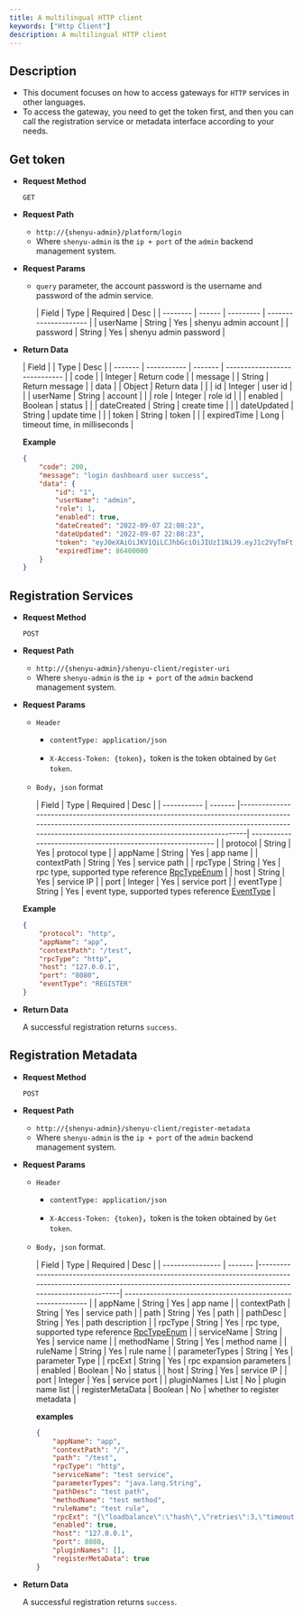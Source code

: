 ```yaml
---
title: A multilingual HTTP client
keywords: ["Http Client"]
description: A multilingual HTTP client
---
```


## Description

* This document focuses on how to access gateways for `HTTP` services in other languages.
* To access the gateway, you need to get the token first, and then you can call the registration service or metadata interface according to your needs.



## Get token

- **Request Method**

  `GET`

- **Request Path**
    - `http://{shenyu-admin}/platform/login`
    - Where `shenyu-admin` is the `ip + port` of the `admin` backend management system.


- **Request Params**

    - `query` parameter, the account password is the username and password of the admin service.

      | Field     | Type   | Required | Desc                  |
            | -------- | ------ | --------- | --------------------- |
      | userName | String | Yes       | shenyu admin account  |
      | password | String | Yes       | shenyu admin password |

- **Return Data**

  | Field    |             | Type    | Desc                          |
          | ------- | ----------- | ------- | ----------------------------- |
  | code    |             | Integer | Return code                   |
  | message |             | String  | Return message                |
  | data    |             | Object  | Return data                   |
  |         | id          | Integer | user id                       |
  |         | userName    | String  | account                       |
  |         | role        | Integer | role id                       |
  |         | enabled     | Boolean | status                        |
  |         | dateCreated | String  | create time                   |
  |         | dateUpdated | String  | update time                   |
  |         | token       | String  | token                         |
  |         | expiredTime | Long    | timeout time, in milliseconds |

  **Example**

    ```json
    {
        "code": 200,
        "message": "login dashboard user success",
        "data": {
            "id": "1",
            "userName": "admin",
            "role": 1,
            "enabled": true,
            "dateCreated": "2022-09-07 22:08:23",
            "dateUpdated": "2022-09-07 22:08:23",
            "token": "eyJ0eXAiOiJKV1QiLCJhbGciOiJIUzI1NiJ9.eyJ1c2VyTmFtZSI6ImFkbWluIiwiZXhwIjoxNjYyNjQ2MzU5fQ.WBXBgCcGsnnC00pRbDOtqCVoAaZr8MKH6WE6kY-NGaI",
            "expiredTime": 86400000
        }
    }
    ```



## Registration Services

- **Request Method**

  `POST`

- **Request Path**
    - `http://{shenyu-admin}/shenyu-client/register-uri`
    - Where `shenyu-admin` is the `ip + port` of the `admin` backend management system.


* **Request Params**

    - `Header`

        - `contentType: application/json`

        - `X-Access-Token: {token}`，token is the token obtained by `Get token`.

    - `Body`，`json` format

      | Field        | Type    | Required | Desc                                                                                                                                                                                                                 |
                            | ----------- | ------- |--------------------------------------------------------------------------------------------------------------------------------------------------------------------------------------------------------------------| ------------------------------------------------------------ |
      | protocol    | String  | Yes       | protocol type                                                                                                                                                                                                      |
      | appName     | String  | Yes       | app name                                                                                                                                                                                                           |
      | contextPath | String  | Yes       | service path                                                                                                                                                                                                       |
      | rpcType     | String  | Yes       | rpc type, supported type reference [RpcTypeEnum](https://github.com/apache/shenyu/blob/v2.4.2/shenyu-common/src/main/java/org/apache/shenyu/common/enums/RpcTypeEnum.java)                                         |
      | host        | String  | Yes       | service IP                                                                                                                                                                                                         |
      | port        | Integer | Yes       | service port                                                                                                                                                                                                       |
      | eventType   | String  | Yes       | event type, supported types reference [EventType](https://github.com/apache/shenyu/blob/v2.4.2/shenyu-register-center/shenyu-register-common/src/main/java/org/apache/shenyu/register/common/enums/EventType.java) |

  **Example**

    ```json
    {
        "protocol": "http",
        "appName": "app",
        "contextPath": "/test",
        "rpcType": "http",
        "host": "127.0.0.1",
        "port": "8080",
        "eventType": "REGISTER"
    }
    ```

- **Return Data**

  A successful registration returns `success`.

## Registration Metadata

- **Request Method**

  `POST`

- **Request Path**

    - `http://{shenyu-admin}/shenyu-client/register-metadata`
    - Where `shenyu-admin` is the `ip + port` of the `admin` backend management system.

- **Request Params**

    - `Header`

        - `contentType: application/json`

        - `X-Access-Token: {token}`，token is the token obtained by `Get token`.

    - `Body`，`json` format.

      | Field             | Type    | Required | Desc                                                                                                                                                                         |
                            | ---------------- | ------- |----------------------------------------------------------------------------------------------------------------------------------------------------------------------------| ------------------------------------------------------------ |
      | appName          | String  | Yes       | app name                                                                                                                                                                   |
      | contextPath      | String  | Yes       | service path                                                                                                                                                               |
      | path             | String  | Yes       | path                                                                                                                                                                       |
      | pathDesc         | String  | Yes       | path description                                                                                                                                                           |
      | rpcType          | String  | Yes       | rpc type, supported type reference [RpcTypeEnum](https://github.com/apache/shenyu/blob/v2.4.2/shenyu-common/src/main/java/org/apache/shenyu/common/enums/RpcTypeEnum.java) |
      | serviceName      | String  | Yes       | service name                                                                                                                                                               |
      | methodName       | String  | Yes       | method name                                                                                                                                                                |
      | ruleName         | String  | Yes       | rule name                                                                                                                                                                  |
      | parameterTypes   | String  | Yes       | parameter Type                                                                                                                                                             |
      | rpcExt           | String  | Yes       | rpc expansion parameters                                                                                                                                                   |
      | enabled          | Boolean | No        | status                                                                                                                                                                     |
      | host             | String  | Yes       | service IP                                                                                                                                                                 |
      | port             | Integer | Yes       | service port                                                                                                                                                               |
      | pluginNames      | List    | No        | plugin name list                                                                                                                                                           |
      | registerMetaData | Boolean | No        | whether to register metadata                                                                                                                                               |

      **examples**

      ```json
      {
          "appName": "app",
          "contextPath": "/",
          "path": "/test",
          "rpcType": "http",
          "serviceName": "test service",
          "parameterTypes": "java.lang.String",
          "pathDesc": "test path",
          "methodName": "test method",
          "ruleName": "test rule",
          "rpcExt": "{\"loadbalance\":\"hash\",\"retries\":3,\"timeout\":-1}",
          "enabled": true,
          "host": "127.0.0.1",
          "port": 8080,
          "pluginNames": [],
          "registerMetaData": true
      }
      ```

- **Return Data**

  A successful registration returns `success`.


